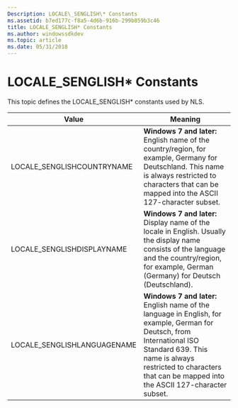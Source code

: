 ```yaml
---
Description: LOCALE\_SENGLISH\* Constants
ms.assetid: b7ed177c-f8a5-4d6b-916b-299b859b3c46
title: LOCALE_SENGLISH* Constants
ms.author: windowssdkdev
ms.topic: article
ms.date: 05/31/2018
---
```


# LOCALE\_SENGLISH\* Constants

This topic defines the LOCALE\_SENGLISH\* constants used by NLS.



| Value                        | Meaning                                                                                                                                                                                                                                                  |
|------------------------------|----------------------------------------------------------------------------------------------------------------------------------------------------------------------------------------------------------------------------------------------------------|
| LOCALE\_SENGLISHCOUNTRYNAME  | **Windows 7 and later:** English name of the country/region, for example, Germany for Deutschland. This name is always restricted to characters that can be mapped into the ASCII 127-character subset. <br/>                                      |
| LOCALE\_SENGLISHDISPLAYNAME  | **Windows 7 and later:** Display name of the locale in English. Usually the display name consists of the language and the country/region, for example, German (Germany) for Deutsch (Deutschland). <br/>                                           |
| LOCALE\_SENGLISHLANGUAGENAME | **Windows 7 and later:** English name of the language in English, for example, German for Deutsch, from International ISO Standard 639. This name is always restricted to characters that can be mapped into the ASCII 127-character subset. <br/> |



 

 

 




